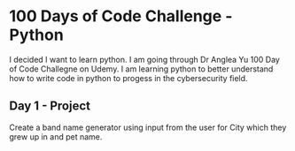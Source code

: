 # 100 Days of Code Challenge - Python

I decided I want to learn python.  I am going through Dr Anglea Yu 100 Day of Code Challegne on Udemy.  I am learning python to better understand how to write code in python to progess in the cybersecurity field. 

## Day 1 - Project
Create a band name generator using input from the user for City which they grew up in and pet name.

